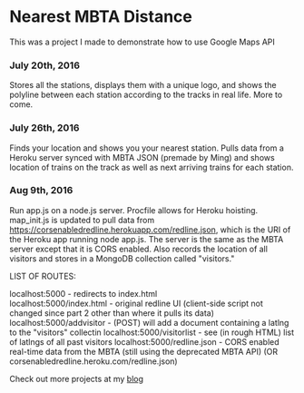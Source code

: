 # Nearest MBTA Distance

This was a project I made to demonstrate how to use Google Maps API

### July 20th, 2016
Stores all the stations, displays them with a unique logo, and shows the polyline between each station according to the tracks in real life. More to come.

### July 26th, 2016
Finds your location and shows you your nearest station. Pulls data from a Heroku server synced with MBTA JSON (premade by Ming) and shows location of trains on the track as well as next arriving trains for each station.

### Aug 9th, 2016
Run app.js on a node.js server. Procfile allows for Heroku hoisting. map_init.js is updated to pull data from https://corsenabledredline.herokuapp.com/redline.json, which is the URI of the Heroku app running node app.js. The server is the same as the MBTA server except that it is CORS enabled. Also records the location of all visitors and stores in a MongoDB collection called "visitors."

LIST OF ROUTES:

localhost:5000              - redirects to index.html  
localhost:5000/index.html   - original redline UI (client-side script not changed since part 2 other than where it pulls its data)<br>
localhost:5000/addvisitor   - (POST) will add a document containing a latlng to the "visitors" collectin
localhost:5000/visitorlist  - see (in rough HTML) list of latlngs of all past visitors
localhost:5000/redline.json - CORS enabled real-time data from the MBTA (still using the deprecated MBTA API)
(OR corsenabledredline.heroku.com/redline.json)

Check out more projects at my [blog](http://dillonbostwick.org)
